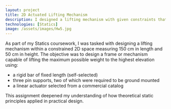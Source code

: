 ```yaml
---
layout: project
title: 2D Actuated Lifting Mechanism
description: I designed a lifting mechanism with given constraints that would lift the maximum possible weight to the highest possible height. 
technologies: [Statics]
image: /assets/images/Hw5.jpg
---
```



As part of my Statics coursework, I was tasked with designing a lifting mechanism within a constrained 2D space measuring 150 cm in length and 50 cm in height. The objective was to design a frame or mechanism capable of lifting the maximum possible weight to the highest elevation using: 
- a rigid bar of fixed length (self-selected)
- three pin supports, two of which were required to be ground mounted 
- a linear actuator selected from a commercial catalog 

This assignment deepened my understanding of how theoretical static principles applied in practical design. 